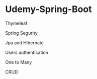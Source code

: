 # Udemy-Spring-Boot

Thymeleaf

Spring Segurity

Jpa and Hibernate

Users authentication

One to Many

CRUD
